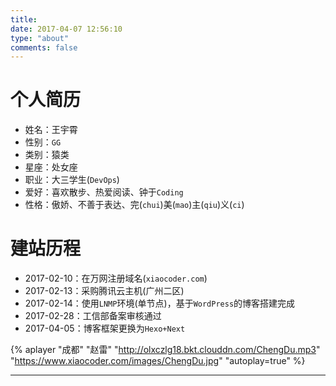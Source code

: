 ```yaml
---
title:
date: 2017-04-07 12:56:10
type: "about"
comments: false
---
```


# 个人简历
+ 姓名：王宇霄
+ 性别：`GG`
+ 类别：猿类
+ 星座：处女座
+ 职业：大三学生(`DevOps`)
+ 爱好：喜欢散步、热爱阅读、钟于`Coding`
+ 性格：傲娇、不善于表达、完(`chui`)美(`mao`)主(`qiu`)义(`ci`)

# 建站历程
+ 2017-02-10：在万网注册域名(`xiaocoder.com`)
+ 2017-02-13：采购腾讯云主机(广州二区)
+ 2017-02-14：使用`LNMP`环境(单节点)，基于`WordPress`的博客搭建完成
+ 2017-02-28：工信部备案审核通过
+ 2017-04-05：博客框架更换为`Hexo+Next`

{% aplayer "成都" "赵雷" "http://olxczlg18.bkt.clouddn.com/ChengDu.mp3"  "https://www.xiaocoder.com/images/ChengDu.jpg" "autoplay=true" %}

***
